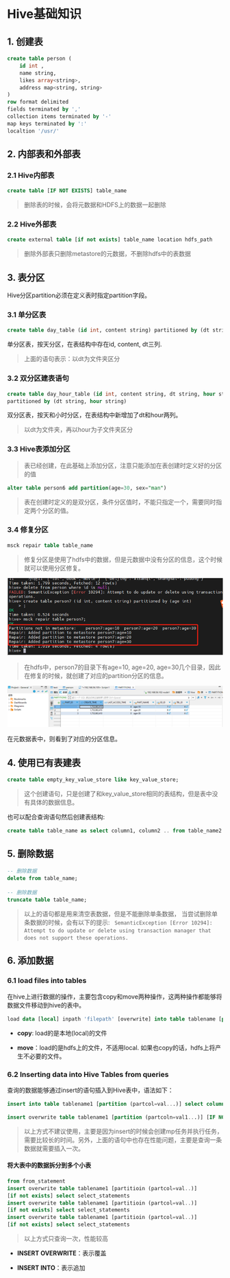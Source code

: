 # Hive基础知识

## 1. 创建表

```sql
create table person (
    id int ,
    name string,
    likes array<string>,
    address map<string, string>
)
row format delimited
fields terminated by ','
collection items terminated by '-'
map keys terminated by ':'
localtion '/usr/'
```

## 2. 内部表和外部表

### 2.1 Hive内部表

```sql
create table [IF NOT EXISTS] table_name
```

> 删除表的时候，会将元数据和HDFS上的数据一起删除

### 2.2 Hive外部表

```sql
create external table [if not exists] table_name location hdfs_path
```

> 删除外部表只删除metastore的元数据，不删除hdfs中的表数据

## 3. 表分区

Hive分区partition必须在定义表时指定partition字段。

### 3.1 单分区表

```sql
create table day_table (id int, content string) partitioned by (dt string)
```

单分区表，按天分区，在表结构中存在id, content, dt三列.

> 上面的语句表示：以dt为文件夹区分

### 3.2 双分区建表语句

```sql
create table day_hour_table (id int, content string, dt string, hour string)
partitioned by (dt string, hour string)
```

双分区表，按天和小时分区，在表结构中新增加了dt和hour两列。

> 以dt为文件夹，再以hour为子文件夹区分

### 3.3 Hive表添加分区

> 表已经创建，在此基础上添加分区，注意只能添加在表创建时定义好的分区的值

```sql
alter table person6 add partition(age=30, sex="man")
```

> 表在创建时定义的是双分区，条件分区值时，不能只指定一个，需要同时指定两个分区的值。

### 3.4 修复分区

```sql
msck repair table table_name
```

> 修复分区是使用了hdfs中的数据，但是元数据中没有分区的信息，这个时候就可以使用分区修复。

![](../../../assets/2024-12-12-20-18-00-image.png)

> 在hdfs中，person7的目录下有age=10, age=20, age=30几个目录，因此在修复的时候，就创建了对应的partition分区的信息。

![](../../../assets/2024-12-12-20-19-20-image.png)

在元数据表中，则看到了对应的分区信息。

## 4. 使用已有表建表

```sql
create table empty_key_value_store like key_value_store;
```

> 这个创建语句，只是创建了和key_value_store相同的表结构，但是表中没有具体的数据信息。

也可以配合查询语句然后创建表结构:

```sql
create table table_name as select column1, column2 .. from table_name2
```

## 5. 删除数据

```sql
-- 删除数据
delete from table_name;

-- 删除数据
truncate table table_name;
```

> 以上的语句都是用来清空表数据，但是不能删除单条数据， 当尝试删除单条数据的时候，会有以下的提示: ` SemanticException [Error 10294]: Attempt to do update or delete using transaction manager that does not support these operations.`

## 6. 添加数据

### 6.1 load files into tables

在hive上进行数据的操作，主要包含copy和move两种操作，这两种操作都能够将数据文件移动到hive的表中。

```sql
load data [local] inpath 'filepath' [overwrite] into table tablename [partition (partcoll=val1, partcol2=val2)]
```

- **copy**: load的是本地(local)的文件

- **move**：load的是hdfs上的文件，不适用local. 如果也copy的话，hdfs上将产生不必要的文件。

### 6.2 Inserting data into Hive Tables from queries

查询的数据能够通过insert的语句插入到Hive表中，语法如下：

```sql
insert into table tablename1 [partition (partcol=val...)] select columns from tablenam32
```

```sql
insert overwrite table tablename1 [partition (partcoln=val1...)] [IF NOT EXSITS] select columns from tablename2
```

> 以上方式不建议使用，主要是因为insert的时候会创建mp任务并执行任务，需要比较长的时间。另外，上面的语句中也存在性能问题，主要是查询一条数据就需要插入一次。

#### 将大表中的数据拆分到多个小表

```sql
from from_statement
insert overwrite table tablename1 [partitioin (partcol=val..)] 
[if not exists] select select_statements
insert overwrite table tablename1 [partitioin (partcol=val..)] 
[if not exists] select select_statements
insert overwrite table tablename1 [partitioin (partcol=val..)] 
[if not exists] select select_statements
```

> 以上方式只查询一次，性能较高

- **INSERT OVERWRITE**：表示覆盖

- **INSERT INTO**：表示追加




